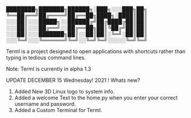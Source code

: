 ████████╗███████╗██████╗░███╗░░░███╗██╗
╚══██╔══╝██╔════╝██╔══██╗████╗░████║██║
░░░██║░░░█████╗░░██████╔╝██╔████╔██║██║
░░░██║░░░██╔══╝░░██╔══██╗██║╚██╔╝██║██║
░░░██║░░░███████╗██║░░██║██║░╚═╝░██║██║
░░░╚═╝░░░╚══════╝╚═╝░░╚═╝╚═╝░░░░░╚═╝╚═╝


TermI is a project designed to open applications with shortcuts rather than typing in tedious command lines.

Note:
TermI is currently in alpha 1.3

UPDATE DECEMBER 15 Wednesday! 2021 !
Whats new?
1. Added New 3D Linux logo to system info.
2. Added a welcome Text to the home.py when you enter your correct username and password.
3. Added a Custom Terminal for TermI.
